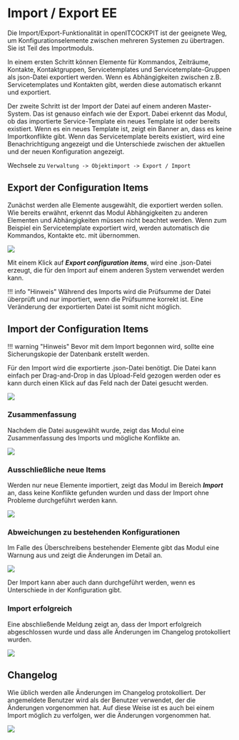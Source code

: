 # Import / Export <span class="badge badge-danger badge-outlined" title="Enterprise Edition">EE</span>

Die Import/Export-Funktionalität in openITCOCKPIT ist der geeignete Weg, um Konfigurationselemente zwischen mehreren Systemen zu übertragen. Sie ist Teil des Importmoduls.

In einem ersten Schritt können Elemente für Kommandos, Zeiträume, Kontakte, Kontaktgruppen, Servicetemplates und Servicetemplate-Gruppen als json-Datei exportiert werden. Wenn es Abhängigkeiten zwischen z.B. Servicetemplates und Kontakten gibt, werden diese automatisch erkannt und exportiert.

Der zweite Schritt ist der Import der Datei auf einem anderen Master-System. Das ist genauso einfach wie der Export. Dabei erkennt das Modul, ob das importierte Service-Template ein neues Template ist oder bereits existiert. Wenn es ein neues Template ist, zeigt ein Banner an, dass es keine Importkonflikte gibt. Wenn das Servicetemplate bereits existiert, wird eine Benachrichtigung angezeigt und die Unterschiede zwischen der aktuellen und der neuen Konfiguration angezeigt.

Wechsele zu `Verwaltung -> Objektimport -> Export / Import`

## Export der Configuration Items

Zunächst werden alle Elemente ausgewählt, die exportiert werden sollen. Wie bereits erwähnt, erkennt das Modul Abhängigkeiten zu anderen Elementen und Abhängigkeiten müssen nicht beachtet werden. Wenn zum Beispiel ein Servicetemplate exportiert wird, werden automatisch die Kommandos, Kontakte etc. mit übernommen.

![](/images/import_export/export_items.png)

Mit einem Klick auf __*Export configuration items*__, wird eine .json-Datei erzeugt, die für den Import auf einem anderen System verwendet werden kann.

!!! info "Hinweis"
    Während des Imports wird die Prüfsumme der Datei überprüft und nur importiert, wenn die Prüfsumme korrekt ist. Eine Veränderung der exportierten Datei ist somit nicht möglich.

## Import der Configuration Items

!!! warning "Hinweis"
    Bevor mit dem Import begonnen wird, sollte eine Sicherungskopie der Datenbank erstellt werden.

Für den Import wird die exportierte .json-Datei benötigt. Die Datei kann einfach per Drag-and-Drop in das Upload-Feld gezogen werden oder es kann durch einen Klick auf das Feld nach der Datei gesucht werden.

![](/images/import_export/import_file.png)

### Zusammenfassung
Nachdem die Datei ausgewählt wurde, zeigt das Modul eine Zusammenfassung des Imports und mögliche Konflikte an.

![](/images/import_export/import_summary.png)

### Ausschließliche neue Items

Werden nur neue Elemente importiert, zeigt das Modul im Bereich __*Import*__ an, dass keine Konflikte gefunden wurden und dass der Import ohne Probleme durchgeführt werden kann.

![](/images/import_export/import_ready.png)

### Abweichungen zu bestehenden Konfigurationen

Im Falle des Überschreibens bestehender Elemente gibt das Modul eine Warnung aus und zeigt die Änderungen im Detail an.

![](/images/import_export/import_danger.png)

Der Import kann aber auch dann durchgeführt werden, wenn es Unterschiede in der Konfiguration gibt.

### Import erfolgreich

Eine abschließende Meldung zeigt an, dass der Import erfolgreich abgeschlossen wurde und dass alle Änderungen im Changelog protokolliert wurden.

![](/images/import_export/import_finished.png)

## Changelog

Wie üblich werden alle Änderungen im Changelog protokolliert. Der angemeldete Benutzer wird als der Benutzer verwendet, der die Änderungen vorgenommen hat. Auf diese Weise ist es auch bei einem Import möglich zu verfolgen, wer die Änderungen vorgenommen hat.

![](/images/import_export/changelog.png)